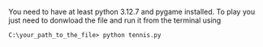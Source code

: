 You need to have at least python 3.12.7 and pygame installed.
To play you just need to donwload the file and run it from the terminal using 
```console 
C:\your_path_to_the_file> python tennis.py
```
